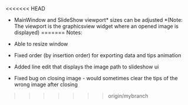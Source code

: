 <<<<<<< HEAD
 - MainWindow and SlideShow viewport* sizes can be adjusted 
 *(Note: The viewport is the graphicsview widget where an opened image is displayed)
=======
Notes:

- Able to resize window

- Fixed order (by insertion order) for exporting data and tips animation

- Added line edit that displays the image path to slideshow ui

- Fixed bug on closing image - would sometimes clear the tips of the wrong image after closing

>>>>>>> origin/mybranch
